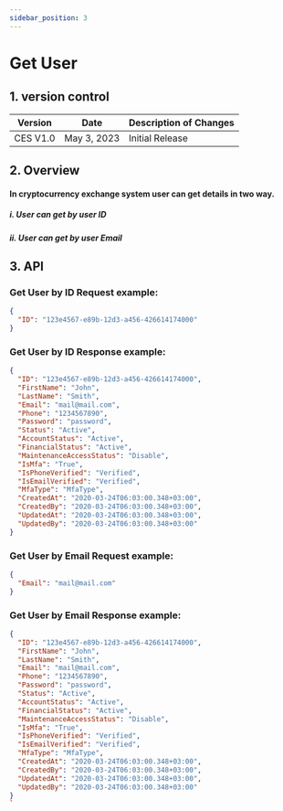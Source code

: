 ```yaml
---
sidebar_position: 3
---
```


# Get User

## 1. version control

| Version  | Date        | Description of Changes |
| -------- | ----------- | ---------------------- |
| CES V1.0 | May 3, 2023 | Initial Release        |

## 2. Overview

#### In cryptocurrency exchange system user can get details in two way.
##### i.  User can get by user ID
##### ii. User can get by user Email


## 3. API

### Get User by ID Request example:

```json
{
  "ID": "123e4567-e89b-12d3-a456-426614174000"
}
```

### Get User by ID Response example:

```json
{
  "ID": "123e4567-e89b-12d3-a456-426614174000",
  "FirstName": "John",
  "LastName": "Smith",
  "Email": "mail@mail.com",
  "Phone": "1234567890",
  "Password": "password",
  "Status": "Active",
  "AccountStatus": "Active",
  "FinancialStatus": "Active",
  "MaintenanceAccessStatus": "Disable",
  "IsMfa": "True",
  "IsPhoneVerified": "Verified",
  "IsEmailVerified": "Verified",
  "MfaType": "MfaType",
  "CreatedAt": "2020-03-24T06:03:00.348+03:00",
  "CreatedBy": "2020-03-24T06:03:00.348+03:00",
  "UpdatedAt": "2020-03-24T06:03:00.348+03:00",
  "UpdatedBy": "2020-03-24T06:03:00.348+03:00"
}
```

### Get User by Email Request example:

```json
{
  "Email": "mail@mail.com"
}
```

### Get User by Email Response example:

```json
{
  "ID": "123e4567-e89b-12d3-a456-426614174000",
  "FirstName": "John",
  "LastName": "Smith",
  "Email": "mail@mail.com",
  "Phone": "1234567890",
  "Password": "password",
  "Status": "Active",
  "AccountStatus": "Active",
  "FinancialStatus": "Active",
  "MaintenanceAccessStatus": "Disable",
  "IsMfa": "True",
  "IsPhoneVerified": "Verified",
  "IsEmailVerified": "Verified",
  "MfaType": "MfaType",
  "CreatedAt": "2020-03-24T06:03:00.348+03:00",
  "CreatedBy": "2020-03-24T06:03:00.348+03:00",
  "UpdatedAt": "2020-03-24T06:03:00.348+03:00",
  "UpdatedBy": "2020-03-24T06:03:00.348+03:00"
}
`